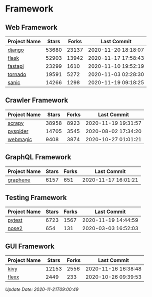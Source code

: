 # Framework

## Web Framework
| Project Name | Stars | Forks | Last Commit |
| ------------ | ----- | ----- | ----------- |
| [django](https://github.com/django/django) | 53680 | 23137 | 2020-11-20 18:18:07 |
| [flask](https://github.com/pallets/flask) | 52903 | 13942 | 2020-11-17 17:58:43 |
| [fastapi](https://github.com/tiangolo/fastapi) | 23299 | 1610 | 2020-11-10 19:52:19 |
| [tornado](https://github.com/tornadoweb/tornado) | 19591 | 5272 | 2020-11-03 02:28:30 |
| [sanic](https://github.com/huge-success/sanic) | 14266 | 1298 | 2020-11-19 09:18:25 |

## Crawler Framework
| Project Name | Stars | Forks | Last Commit |
| ------------ | ----- | ----- | ----------- |
| [scrapy](https://github.com/scrapy/scrapy) | 38958 | 8923 | 2020-11-19 19:31:57 |
| [pyspider](https://github.com/binux/pyspider) | 14705 | 3545 | 2020-08-02 17:34:20 |
| [webmagic](https://github.com/code4craft/webmagic) | 9408 | 3874 | 2020-10-27 01:01:21 |

## GraphQL Framework
| Project Name | Stars | Forks | Last Commit |
| ------------ | ----- | ----- | ----------- |
| [graphene](https://github.com/graphql-python/graphene) | 6157 | 651 | 2020-11-17 16:01:21 |

## Testing Framework
| Project Name | Stars | Forks | Last Commit |
| ------------ | ----- | ----- | ----------- |
| [pytest](https://github.com/pytest-dev/pytest) | 6723 | 1567 | 2020-11-19 14:44:59 |
| [nose2](https://github.com/nose-devs/nose2) | 654 | 131 | 2020-03-03 16:52:03 |

## GUI Framework
| Project Name | Stars | Forks | Last Commit |
| ------------ | ----- | ----- | ----------- |
| [kivy](https://github.com/kivy/kivy) | 12153 | 2556 | 2020-11-16 16:38:48 |
| [flexx](https://github.com/flexxui/flexx) | 2449 | 233 | 2020-10-26 09:39:53 |

*Update Date: 2020-11-21T09:00:49*